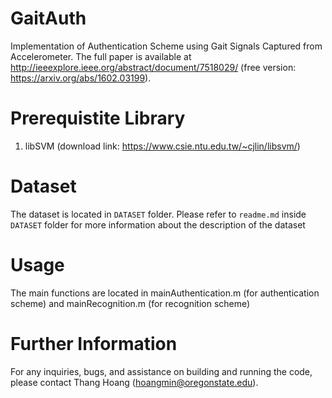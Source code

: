 # GaitAuth
Implementation of Authentication Scheme using Gait Signals Captured from Accelerometer. The full paper is available at http://ieeexplore.ieee.org/abstract/document/7518029/ (free version: https://arxiv.org/abs/1602.03199).

# Prerequistite Library

1. libSVM (download link: https://www.csie.ntu.edu.tw/~cjlin/libsvm/)

# Dataset
The dataset is located in ``DATASET`` folder. Please refer to ``readme.md`` inside ``DATASET`` folder for more information about the description of the dataset

# Usage
The main functions are located in mainAuthentication.m (for authentication scheme) and mainRecognition.m (for recognition scheme)

# Further Information
For any inquiries, bugs, and assistance on building and running the code, please contact Thang Hoang (hoangmin@oregonstate.edu).
